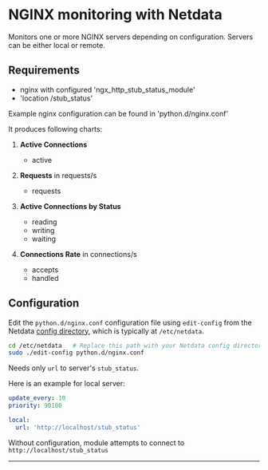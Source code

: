 <!--
title: "NGINX monitoring with Netdata"
custom_edit_url: https://github.com/netdata/netdata/edit/master/collectors/python.d.plugin/nginx/README.md
sidebar_label: "NGINX"
-->

# NGINX monitoring with Netdata

Monitors one or more NGINX servers depending on configuration. Servers can be either local or remote.

## Requirements

- nginx with configured 'ngx_http_stub_status_module'
- 'location /stub_status'

Example nginx configuration can be found in 'python.d/nginx.conf'

It produces following charts:

1. **Active Connections**

    - active

2. **Requests** in requests/s

    - requests

3. **Active Connections by Status**

    - reading
    - writing
    - waiting

4. **Connections Rate** in connections/s

    - accepts
    - handled

## Configuration

Edit the `python.d/nginx.conf` configuration file using `edit-config` from the Netdata [config
directory](https://learn.netdata.cloud/docs/configure/nodes), which is typically at `/etc/netdata`.

```bash
cd /etc/netdata   # Replace this path with your Netdata config directory, if different
sudo ./edit-config python.d/nginx.conf
```

Needs only `url` to server's `stub_status`.

Here is an example for local server:

```yaml
update_every: 10
priority: 90100

local:
  url: 'http://localhost/stub_status'
```

Without configuration, module attempts to connect to `http://localhost/stub_status`

---


